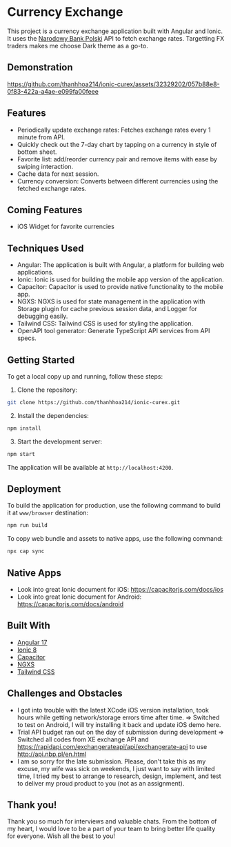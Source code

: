 # Currency Exchange

This project is a currency exchange application built with Angular and Ionic. It uses the [Narodowy Bank Polski](https://api.nbp.pl/en.html) API to fetch exchange rates. Targetting FX traders makes me choose Dark theme as a go-to.

## Demonstration
https://github.com/thanhhoa214/ionic-curex/assets/32329202/057b88e8-0f83-422a-a4ae-e099fa00feee



## Features

- Periodically update exchange rates: Fetches exchange rates every 1 minute from API.
- Quickly check out the 7-day chart by tapping on a currency in style of bottom sheet.
- Favorite list: add/reorder currency pair and remove items with ease by swiping interaction.
- Cache data for next session.
- Currency conversion: Converts between different currencies using the fetched exchange rates.

## Coming Features
- iOS Widget for favorite currencies

## Techniques Used

- Angular: The application is built with Angular, a platform for building web applications.
- Ionic: Ionic is used for building the mobile app version of the application.
- Capacitor: Capacitor is used to provide native functionality to the mobile app.
- NGXS: NGXS is used for state management in the application with Storage plugin for cache previous session data, and Logger for debugging easily.
- Tailwind CSS: Tailwind CSS is used for styling the application.
- OpenAPI tool generator: Generate TypeScript API services from API specs.

## Getting Started

To get a local copy up and running, follow these steps:

1. Clone the repository:

```bash
git clone https://github.com/thanhhoa214/ionic-curex.git
```

2. Install the dependencies:

```bash
npm install
```

3. Start the development server:

```bash
npm start
```

The application will be available at `http://localhost:4200`.

## Deployment

To build the application for production, use the following command to build it at `www/browser` destination:

```bash
npm run build
```

To copy web bundle and assets to native apps, use the following command:

```bash
npx cap sync
```

## Native Apps
- Look into great Ionic document for iOS: https://capacitorjs.com/docs/ios
- Look into great Ionic document for Android: https://capacitorjs.com/docs/android

## Built With

- [Angular 17](https://angular.io/)
- [Ionic 8](https://ionicframework.com/)
- [Capacitor](https://capacitorjs.com/)
- [NGXS](https://www.ngxs.io/)
- [Tailwind CSS](https://tailwindcss.com/)

## Challenges and Obstacles

- I got into trouble with the latest XCode iOS version installation, took hours while getting network/storage errors time after time. => Switched to test on Android, I will try installing it back and update iOS demo here.
- Trial API budget ran out on the day of submission during development => Switched all codes from XE exchange API and https://rapidapi.com/exchangerateapi/api/exchangerate-api to use http://api.nbp.pl/en.html
- I am so sorry for the late submission. Please, don't take this as my excuse, my wife was sick on weekends, I just want to say with limited time, I tried my best to arrange to research, design, implement, and test to deliver my proud product to you (not as an assignment).

## Thank you!
Thank you so much for interviews and valuable chats. From the bottom of my heart, I would love to be a part of your team to bring better life quality for everyone. Wish all the best to you!
